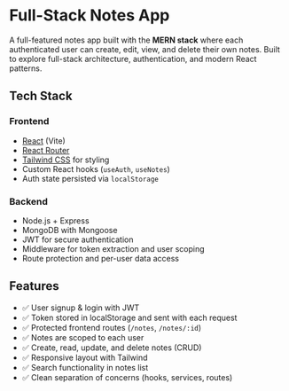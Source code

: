 # Full-Stack Notes App

A full-featured notes app built with the **MERN stack** where each authenticated user can create, edit, view, and delete their own notes. Built to explore full-stack architecture, authentication, and modern React patterns.

## Tech Stack

### Frontend
- [React](https://reactjs.org/) (Vite)
- [React Router](https://reactrouter.com/)
- [Tailwind CSS](https://tailwindcss.com/) for styling
- Custom React hooks (`useAuth`, `useNotes`)
- Auth state persisted via `localStorage`

### Backend
- Node.js + Express
- MongoDB with Mongoose
- JWT for secure authentication
- Middleware for token extraction and user scoping
- Route protection and per-user data access

## Features

- ✅ User signup & login with JWT
- ✅ Token stored in localStorage and sent with each request
- ✅ Protected frontend routes (`/notes`, `/notes/:id`)
- ✅ Notes are scoped to each user
- ✅ Create, read, update, and delete notes (CRUD)
- ✅ Responsive layout with Tailwind
- ✅ Search functionality in notes list
- ✅ Clean separation of concerns (hooks, services, routes)
